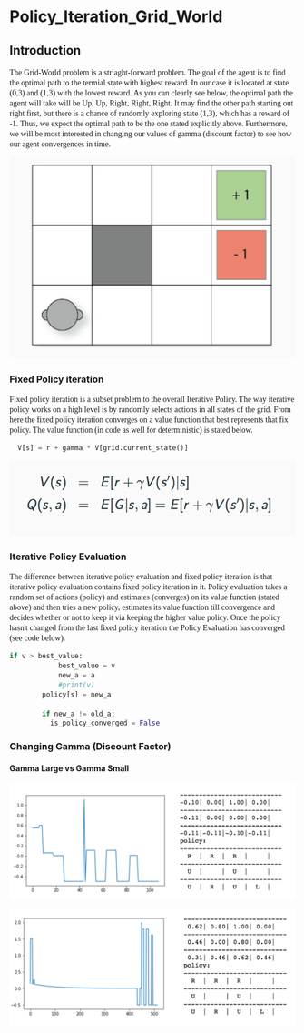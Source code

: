 # Policy_Iteration_Grid_World

## Introduction

<span style="font-family:Papyrus"> The Grid-World problem is a striaght-forward problem. The goal of the agent is to find the optimal path to the termial state with highest reward. In our case it is located at state (0,3) and (1,3) with the lowest reward. As you can clearly see below, the optimal path the agent will take will be Up, Up, Right, Right, Right. It may find the other path starting out right first, but there is a chance of randomly exploring state (1,3), which has a reward of -1. Thus, we expect the optimal path to be the one stated explicitly above. Furthermore, we will be most interested in changing our values of gamma (discount factor) to see how our agent convergences in time. 
</span>


<p align="center">
  <img src="Grid_world.png" />
</p>

### Fixed Policy iteration

<span style="font-family:Papyrus"> Fixed policy iteration is a subset problem to the overall Iterative Policy. The way iterative policy works on a high level is by randomly selects actions in all states of the grid. From here the fixed policy iteration converges on a value function that best represents that fix policy. The value function (in code as well for deterministic) is stated below.
</span>
```python
  V[s] = r + gamma * V[grid.current_state()]
```


<p align="center">
  <img src="equation_value_func.png" />
</p>

### Iterative Policy Evaluation

<span style="font-family:Papyrus"> The difference between iterative policy evaluation and fixed policy iteration is that iterative policy evaluation contains fixed policy iteration in it. Policy evaluation takes a random set of actions (policy) and estimates (converges) on its value function (stated above) and then tries a new policy, estimates its value function till convergence and decides whether or not to keep it via keeping the higher value policy. Once the policy hasn't changed from the last fixed policy iteration the Policy Evaluation has converged (see code below).
</span>

```python
if v > best_value:
            best_value = v
            new_a = a
            #print(v)
        policy[s] = new_a
        
        if new_a != old_a:
          is_policy_converged = False
 ```
### Changing Gamma (Discount Factor)

#### Gamma Large vs Gamma Small
<p align="center">
  <img src="smallgamma.png" />
</p>
<p align="center">
  <img src="largegamma.png" />
</p>
